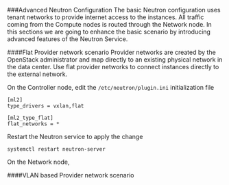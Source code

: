 ###Advanced Neutron Configuration
The basic Neutron configuration uses tenant networks to provide internet access to the instances. All traffic coming from the Compute nodes is routed through the Network node. In this sections we are going to enhance the basic scenario by introducing advanced features of the Neutron Service.

####Flat Provider network scenario
Provider networks are created by the OpenStack administrator and map directly to an existing physical network in the data center. Use flat provider networks to connect instances directly to the external network. 

On the Controller node, edit the ``/etc/neutron/plugin.ini`` initialization file

```
[ml2]
type_drivers = vxlan,flat

[ml2_type_flat]
flat_networks = *
```

Restart the Neutron service to apply the change
```
systemctl restart neutron-server
```

On the Network node, 





####VLAN based Provider network scenario
